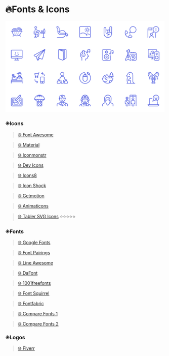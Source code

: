 # 🔥Fonts & Icons

<img alt="Speed" width="700px" src="/assets/images/icons.png"/>

### ✳Icons

> [🌐 Font Awesome](https://fontawesome.com/)

> [🌐 Material](https://material.io/resources/icons)

> [🌐 Iconmonstr](https://iconmonstr.com/)

> [🌐 Dev Icons](https://konpa.github.io/devicon/)

> [🌐 Icons8](https://icons8.com/animated-icons)

> [🌐 Icon Shock](https://www.iconshock.com/svg-icons/)

> [🌐 Getmotion](https://www.getmotion.io/)

> [🌐 Animaticons](http://animaticons.co/downloads/)

> [🌐 Tabler SVG Icons](https://tablericons.com/) ⭐⭐⭐⭐⭐

### ✳Fonts

> [🌐 Google Fonts](https://fonts.google.com/)

> [🌐 Font Pairings](https://fontpairings.bypeople.com/)

> [🌐 Line Awesome](https://icons8.com/line-awesome)

> [🌐 DaFont](https://www.dafont.com/)

> [🌐 1001freefonts](https://www.1001freefonts.com/)

> [🌐 Font Squirrel](https://www.fontsquirrel.com/)

> [🌐 Fontfabric](https://www.fontfabric.com/free-fonts/)

> [🌐 Compare Fonts 1](https://fontjoy.com/)

> [🌐 Compare Fonts 2](https://fontspark.app/)

### ✳Logos

> [🌐 Fiverr](https://www.fiverr.com/logo-maker)
